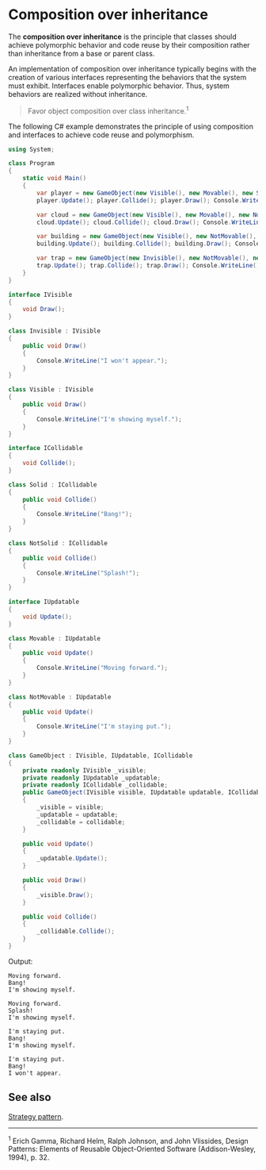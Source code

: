 # Composition over inheritance

 The **composition over inheritance** is the principle that classes should achieve polymorphic behavior and code reuse by their composition rather than inheritance from a base or parent class.

An implementation of composition over inheritance typically begins with the creation of various interfaces representing the behaviors that the system must exhibit. Interfaces enable polymorphic behavior. Thus, system behaviors are realized without inheritance.

> Favor object composition over class inheritance.<sup>1</sup>

The following C# example demonstrates the principle of using composition and interfaces to achieve code reuse and polymorphism.

```csharp
using System;

class Program
{
    static void Main()
    {
        var player = new GameObject(new Visible(), new Movable(), new Solid());
        player.Update(); player.Collide(); player.Draw(); Console.WriteLine();

        var cloud = new GameObject(new Visible(), new Movable(), new NotSolid());
        cloud.Update(); cloud.Collide(); cloud.Draw(); Console.WriteLine();

        var building = new GameObject(new Visible(), new NotMovable(), new Solid());
        building.Update(); building.Collide(); building.Draw(); Console.WriteLine();

        var trap = new GameObject(new Invisible(), new NotMovable(), new Solid());
        trap.Update(); trap.Collide(); trap.Draw(); Console.WriteLine();
    }
}

interface IVisible
{
    void Draw();
}

class Invisible : IVisible
{
    public void Draw()
    {
        Console.WriteLine("I won't appear.");
    }
}

class Visible : IVisible
{
    public void Draw()
    {
        Console.WriteLine("I'm showing myself.");
    }
}

interface ICollidable
{
    void Collide();
}

class Solid : ICollidable
{
    public void Collide()
    {
        Console.WriteLine("Bang!");
    }
}

class NotSolid : ICollidable
{
    public void Collide()
    {
        Console.WriteLine("Splash!");
    }
}

interface IUpdatable
{
    void Update();
}

class Movable : IUpdatable
{
    public void Update()
    {
        Console.WriteLine("Moving forward.");
    }
}

class NotMovable : IUpdatable
{
    public void Update()
    {
        Console.WriteLine("I'm staying put.");
    }
}

class GameObject : IVisible, IUpdatable, ICollidable
{
    private readonly IVisible _visible;
    private readonly IUpdatable _updatable;
    private readonly ICollidable _collidable;
    public GameObject(IVisible visible, IUpdatable updatable, ICollidable collidable)
    {
        _visible = visible;
        _updatable = updatable;
        _collidable = collidable;
    }

    public void Update()
    {
        _updatable.Update();
    }

    public void Draw()
    {
        _visible.Draw();
    }

    public void Collide()
    {
        _collidable.Collide();
    }
}

```

Output:

```console
Moving forward.
Bang!
I'm showing myself.

Moving forward.
Splash!
I'm showing myself.

I'm staying put.
Bang!
I'm showing myself.

I'm staying put.
Bang!
I won't appear.
```

## See also

[Strategy pattern](design-patterns/strategy.md).

<hr>

<sup>1</sup> Erich Gamma, Richard Helm, Ralph Johnson, and John Vlissides, Design Patterns: Elements of Reusable Object-Oriented Software (Addison-Wesley, 1994), p. 32.
